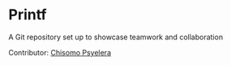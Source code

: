 # Printf
A Git repository set up to showcase teamwork and collaboration

Contributor: [Chisomo Psyelera](https://github.com/EvanieWares)
